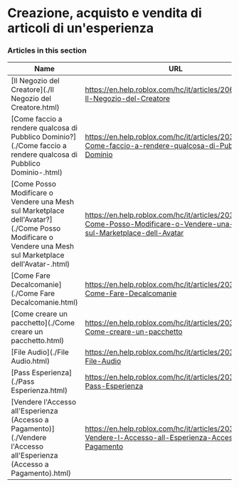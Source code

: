 # Creazione, acquisto e vendita di articoli di un'esperienza  
### Articles in this section
Name|URL
-|-
[Il Negozio del Creatore](./Il Negozio del Creatore.html) |https://en.help.roblox.com/hc/it/articles/206580683-Il-Negozio-del-Creatore
[Come faccio a rendere qualcosa di Pubblico Dominio?](./Come faccio a rendere qualcosa di Pubblico Dominio-.html) |https://en.help.roblox.com/hc/it/articles/203313230-Come-faccio-a-rendere-qualcosa-di-Pubblico-Dominio
[Come Posso Modificare o Vendere una Mesh sul Marketplace dell'Avatar?](./Come Posso Modificare o Vendere una Mesh sul Marketplace dell'Avatar-.html) |https://en.help.roblox.com/hc/it/articles/203313250-Come-Posso-Modificare-o-Vendere-una-Mesh-sul-Marketplace-dell-Avatar
[Come Fare Decalcomanie](./Come Fare Decalcomanie.html) |https://en.help.roblox.com/hc/it/articles/203313930-Come-Fare-Decalcomanie
[Come creare un pacchetto](./Come creare un pacchetto.html) |https://en.help.roblox.com/hc/it/articles/203313910-Come-creare-un-pacchetto
[File Audio](./File Audio.html) |https://en.help.roblox.com/hc/it/articles/203314070-File-Audio
[Pass Esperienza](./Pass Esperienza.html) |https://en.help.roblox.com/hc/it/articles/203314040-Pass-Esperienza
[Vendere l'Accesso all'Esperienza (Accesso a Pagamento)](./Vendere l'Accesso all'Esperienza (Accesso a Pagamento).html) |https://en.help.roblox.com/hc/it/articles/203314090-Vendere-l-Accesso-all-Esperienza-Accesso-a-Pagamento